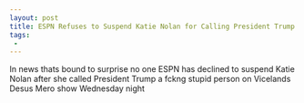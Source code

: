 ```yaml
---
layout: post
title: ESPN Refuses to Suspend Katie Nolan for Calling President Trump A Fckng Stupid Person
tags:
 -
---
```

In news thats bound to surprise no one ESPN has declined to suspend Katie Nolan after she called President Trump a fckng stupid person on Vicelands Desus  Mero show Wednesday night
